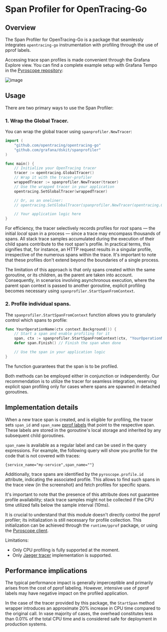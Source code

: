 # Span Profiler for OpenTracing-Go

## Overview

The Span Profiler for OpenTracing-Go is a package that seamlessly integrates `opentracing-go` instrumentation with
profiling through the use of pprof labels.

Accessing trace span profiles is made convenient through the Grafana Explore view. You can find a complete example setup
with Grafana Tempo in the [Pyroscope repository](https://github.com/grafana/pyroscope/tree/main/examples/tracing/golang-push):

![image](https://github.com/grafana/otel-profiling-go/assets/12090599/31e33cd1-818b-4116-b952-c9ec7b1fb593)

## Usage

There are two primary ways to use the Span Profiler:

### 1. Wrap the Global Tracer.

You can wrap the global tracer using `spanprofiler.NewTracer`:

```go
import (
    "github.com/opentracing/opentracing-go"
    "github.com/grafana/dskit/spanprofiler"
)

func main() {
    // Initialize your OpenTracing tracer
    tracer := opentracing.GlobalTracer()
    // Wrap it with the tracer-profiler 
    wrappedTracer := spanprofiler.NewTracer(tracer)
    // Use the wrapped tracer in your application
    opentracing.SetGlobalTracer(wrappedTracer)

    // Or, as an oneliner:
    // opentracing.SetGlobalTracer(spanprofiler.NewTracer(opentracing.GlobalTracer()))

    // Your application logic here
}
```

For efficiency, the tracer selectively records profiles for _root_ spans — the initial _local_ span in a process — since
a trace may encompass thousands of spans. All stack trace samples accumulated during the execution of their child spans
contribute to the root span's profile. In practical terms, this signifies that, for instance, an HTTP request results
in a singular profile, irrespective of the numerous spans within the trace. It's important to note that these profiles
don't extend beyond the boundaries of a single process.

The limitation of this approach is that only spans created within the same goroutine, or its children, as the parent are
taken into account. Consequently, in scenarios involving asynchronous execution, where the parent span context is passed
to another goroutine, explicit profiling becomes necessary using `spanprofiler.StartSpanFromContext`.

### 2. Profile individual spans.

The `spanprofiler.StartSpanFromContext` function allows you to granularly control which spans to profile:

```go
func YourOperationName(ctx context.Background()) {
    // Start a span and enable profiling for it
    span, ctx := spanprofiler.StartSpanFromContext(ctx, "YourOperationName", tracer)
    defer span.Finish() // Finish the span when done

    // Use the span in your application logic
}
```

The function guarantees that the span is to be profiled.

Both methods can be employed either in conjunction or independently. Our recommendation is to utilize the tracer for
seamless integration, reserving explicit span profiling only for cases where spans are spawned in detached goroutines.

## Implementation details

When a new trace span is created, and is eligible for profiling, the tracer sets `span_id` and `span_name` [pprof labels](https://github.com/google/pprof/blob/master/doc/README.md#tag-filtering)
that point to the respective span. These labels are stored in the goroutine's local storage and inherited by any
subsequent child goroutines.

`span_name` is available as a regular label and can be used in the query expressions. For example, the following query 
will show you profile for the code that is not covered with traces:
```
{service_name="my-service",span_name=""}
```

Additionally, trace spans are identified by the `pyroscope.profile.id` attribute, indicating the associated profile.
This allows to find such spans in the trace view (in the screenshot) and fetch profiles for specific spans.

It's important to note that the presence of this attribute does not guarantee profile availability; stack trace samples
might not be collected if the CPU time utilized falls below the sample interval (10ms).

It is crucial to understand that this module doesn't directly control the pprof profiler; its initialization is still
necessary for profile collection. This initialization can be achieved through the `runtime/pprof` package, or using the
[Pyroscope client](https://github.com/grafana/pyroscope-go).

Limitations:
 - Only CPU profiling is fully supported at the moment.
 - Only [Jaeger tracer](https://github.com/jaegertracing/jaeger-client-go) implementation is supported.

## Performance implications

The typical performance impact is generally imperceptible and primarily arises from the cost of pprof labeling. However,
intensive use of pprof labels may have negative impact on the profiled application.

In the case of the tracer provided by this package, the `StartSpan` method wrapper introduces an approximate 20% increase
in CPU time compared to the original call. In vase majority of cases, the overhead constitutes less than 0.01% of the total
CPU time and is considered safe for deployment in production systems.
